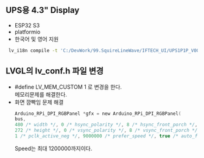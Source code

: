 ## UPS용 4.3" Display
- ESP32 S3
- platformio
- 한국어 및 영어 지원
``` sh
 lv_i18n compile -t 'C:/DevWork/99.SquireLineWave/IFTECH_UI/UPS1P1P_V001/export/SquareLine_Project/libraries/ui/translations/*.yml' -o 'C:\DevWork\4.IFTechWork\1.UPS1P1P\Display4.3\lib\lv_i18n\src'
```
## LVGL의 lv_conf.h 파일 변경
- #define LV_MEM_CUSTOM 1 로 변경을 한다.  
  메모리문제를 해결한다.
- 화면 깜빡임 문제 해결
  ``` C
  Arduino_RPi_DPI_RGBPanel *gfx = new Arduino_RPi_DPI_RGBPanel(
  bus,
  480 /* width */, 0 /* hsync_polarity */, 8 /* hsync_front_porch */, 4 /* hsync_pulse_width */, 43 /* hsync_back_porch */,
  272 /* height */, 0 /* vsync_polarity */, 8 /* vsync_front_porch */, 4 /* vsync_pulse_width */, 12 /* vsync_back_porch */,
  1 /* pclk_active_neg */, 9000000 /* prefer_speed */, true /* auto_flush */);
  ``` 
  Speed는 최대 1200000까지이다.
  
  
